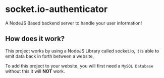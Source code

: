 # socket.io-authenticator
A NodeJS Based backend server to handle your user information!

## How does it work?

This project works by using a NodeJS Library called socket.io, it is able to emit data back in forth between a website,

To add this project to your website, you will first need a `MySQL Database` without this it will **NOT** work.


